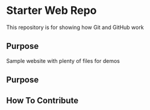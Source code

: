 # Starter Web Repo

This repository is for showing how Git and GitHub work

## Purpose

Sample website with plenty of files for demos

## Purpose

## How To Contribute